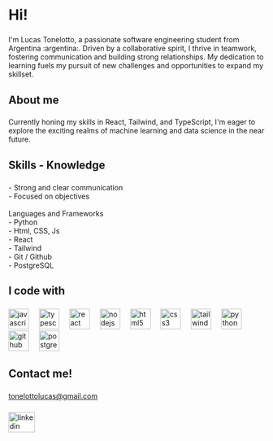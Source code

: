<h1 align="left">Hi!</h1>

###

<p align="left">I'm Lucas Tonelotto, a passionate software engineering student from Argentina :argentina:. Driven by a collaborative spirit, I thrive in teamwork, fostering communication and building strong relationships. My dedication to learning fuels my pursuit of new challenges and opportunities to expand my skillset.</p>

###

<h2 align="left">About me</h2>

###

<p align="left">Currently honing my skills in React, Tailwind, and TypeScript, I'm eager to explore the exciting realms of machine learning and data science in the near future.</p>

###

<h2 align="left">Skills - Knowledge</h2>

###

<p align="left">- Strong and clear communication<br>- Focused on objectives<br><br>Languages and Frameworks<br>- Python<br>- Html, CSS, Js<br>- React<br>- Tailwind<br>- Git /  Github<br>- PostgreSQL</p>

###

<h2 align="left">I code with</h2>

###

<div align="left">
  <img src="https://cdn.jsdelivr.net/gh/devicons/devicon/icons/javascript/javascript-original.svg" height="40" alt="javascript logo"  />
  <img width="12" />
  <img src="https://cdn.jsdelivr.net/gh/devicons/devicon/icons/typescript/typescript-original.svg" height="40" alt="typescript logo"  />
  <img width="12" />
  <img src="https://cdn.jsdelivr.net/gh/devicons/devicon/icons/react/react-original.svg" height="40" alt="react logo"  />
  <img width="12" />
  <img src="https://cdn.jsdelivr.net/gh/devicons/devicon/icons/nodejs/nodejs-original.svg" height="40" alt="nodejs logo"  />
  <img width="12" />
  <img src="https://cdn.jsdelivr.net/gh/devicons/devicon/icons/html5/html5-original.svg" height="40" alt="html5 logo"  />
  <img width="12" />
  <img src="https://cdn.jsdelivr.net/gh/devicons/devicon/icons/css3/css3-original.svg" height="40" alt="css3 logo"  />
  <img width="12" />
  <img src="https://cdn.jsdelivr.net/gh/devicons/devicon/icons/tailwindcss/tailwindcss-original-wordmark.svg" height="40" alt="tailwindcss logo"  />
  <img width="12" />
  <img src="https://cdn.jsdelivr.net/gh/devicons/devicon/icons/python/python-original.svg" height="40" alt="python logo"  />
  <img width="12" />
  <img src="https://cdn.jsdelivr.net/gh/devicons/devicon/icons/github/github-original.svg" height="40" alt="github logo"  />
  <img width="12" />
  <img src="https://cdn.jsdelivr.net/gh/devicons/devicon/icons/postgresql/postgresql-original.svg" height="40" alt="postgresql logo"  />
</div>

###

<h2 align="left">Contact me!</h2>

###

<a align="left">tonelottolucas@gmail.com</a>

###

<div align="left">
  <a href="https://www.linkedin.com/in/lucas-tonelotto" target="_blank">
    <img src="https://raw.githubusercontent.com/maurodesouza/profile-readme-generator/master/src/assets/icons/social/linkedin/default.svg" width="52" height="40" alt="linkedin logo"  />
  </a>
</div>

###
